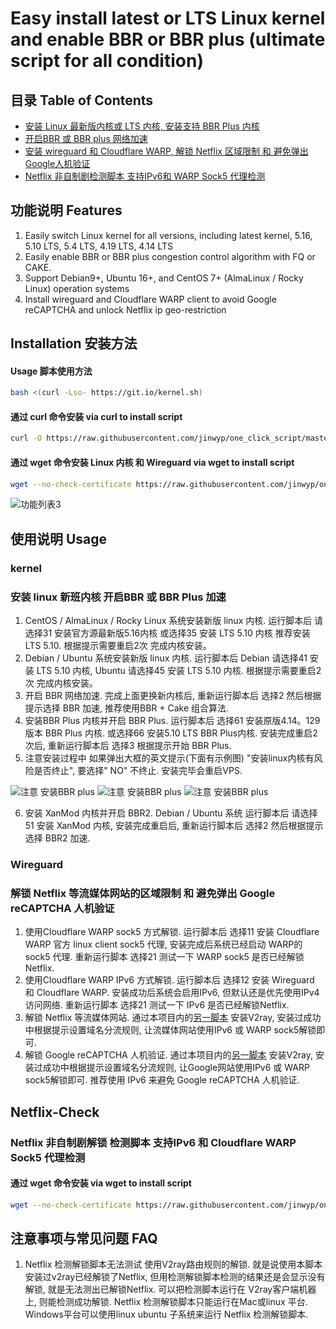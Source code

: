 # Easy install latest or LTS Linux kernel and enable BBR or BBR plus (ultimate script for all condition)


## 目录 Table of Contents

* [安装 Linux 最新版内核或 LTS 内核, 安装支持 BBR Plus 内核](#kernel)
* [开启BBR 或 BBR plus 网络加速](#kernel)
* [安装 wireguard 和 Cloudflare WARP, 解锁 Netflix 区域限制 和 避免弹出Google人机验证](#Wireguard)
* [Netflix 非自制剧检测脚本 支持IPv6和 WARP Sock5 代理检测](#netflix-check)

## 功能说明 Features 
1. Easily switch Linux kernel for all versions, including latest kernel, 5.16, 5.10 LTS, 5.4 LTS, 4.19 LTS, 4.14 LTS  
2. Easily enable BBR or BBR plus congestion control algorithm with FQ or CAKE. 
3. Support Debian9+, Ubuntu 16+, and CentOS 7+ (AlmaLinux / Rocky Linux) operation systems
4. Install wireguard and Cloudflare WARP client to avoid Google reCAPTCHA and unlock Netflix ip geo-restriction
 

## Installation 安装方法  

#### Usage 脚本使用方法
```bash
bash <(curl -Lso- https://git.io/kernel.sh)
```
#### 通过 curl 命令安装  via curl to install script

```bash
curl -O https://raw.githubusercontent.com/jinwyp/one_click_script/master/install_kernel.sh && chmod +x ./install_kernel.sh && ./install_kernel.sh
```


#### 通过 wget 命令安装 Linux 内核 和 Wireguard  via wget to install script

```bash
wget --no-check-certificate https://raw.githubusercontent.com/jinwyp/one_click_script/master/install_kernel.sh && chmod +x ./install_kernel.sh && ./install_kernel.sh
```



![功能列表3](https://github.com/jinwyp/one_click_script/blob/master/docs/readme3.png?raw=true)




## 使用说明 Usage 

### kernel
### 安装 linux 新班内核 开启BBR 或 BBR Plus 加速


1. CentOS / AlmaLinux / Rocky Linux 系统安装新版 linux 内核. 运行脚本后 请选择31 安装官方源最新版5.16内核 或选择35 安装 LTS 5.10 内核 推荐安装 LTS 5.10. 根据提示需要重启2次 完成内核安装。
2. Debian / Ubuntu 系统安装新版 linux 内核. 运行脚本后 Debian 请选择41 安装 LTS 5.10 内核, Ubuntu 请选择45 安装 LTS 5.10 内核. 根据提示需要重启2次 完成内核安装。
3. 开启 BBR 网络加速. 完成上面更换新内核后, 重新运行脚本后 选择2 然后根据提示选择 BBR 加速, 推荐使用BBR + Cake 组合算法.
4. 安装BBR Plus 内核并开启 BBR Plus. 运行脚本后 选择61 安装原版4.14。129版本 BBR Plus 内核. 或选择66 安装5.10 LTS BBR Plus内核. 安装完成重启2次后, 重新运行脚本后 选择3 根据提示开始 BBR Plus. 
5. 注意安装过程中 如果弹出大框的英文提示(下面有示例图) "安装linux内核有风险是否终止", 要选择" NO" 不终止. 安装完毕会重启VPS.

![注意 安装BBR plus](https://github.com/jinwyp/one_click_script/blob/master/docs/debian.jpg?raw=true)
![注意 安装BBR plus](https://github.com/jinwyp/one_click_script/blob/master/docs/kernel.png?raw=true)
![注意 安装BBR plus](https://github.com/jinwyp/one_click_script/blob/master/docs/ubuntu.png?raw=true)

6. 安装 XanMod 内核并开启 BBR2. Debian / Ubuntu 系统 运行脚本后 请选择51 安装 XanMod 内核, 安装完成重启后, 重新运行脚本后 选择2 然后根据提示选择 BBR2 加速.


### Wireguard
### 解锁 Netflix 等流媒体网站的区域限制 和 避免弹出 Google reCAPTCHA 人机验证

1. 使用Cloudflare WARP sock5 方式解锁. 运行脚本后 选择11 安装 Cloudflare WARP 官方 linux client sock5 代理, 安装完成后系统已经启动 WARP的sock5 代理. 重新运行脚本 选择21 测试一下 WARP sock5 是否已经解锁Netflix.
2. 使用Cloudflare WARP IPv6 方式解锁. 运行脚本后 选择12 安装 Wireguard 和 Cloudflare WARP. 安装成功后系统会启用IPv6, 但默认还是优先使用IPv4 访问网络. 重新运行脚本 选择21 测试一下 IPv6 是否已经解锁Netflix.
3. 解锁 Netflix 等流媒体网站. 通过本项目内的[另一脚本](/README_CN.md) 安装V2ray, 安装过成功中根据提示设置域名分流规则, 让流媒体网站使用IPv6 或 WARP sock5解锁即可. 
4. 解锁 Google reCAPTCHA 人机验证. 通过本项目内的[另一脚本](/README_CN.md) 安装V2ray, 安装过成功中根据提示设置域名分流规则, 让Google网站使用IPv6 或 WARP sock5解锁即可. 推荐使用 IPv6 来避免 Google reCAPTCHA 人机验证.




## Netflix-Check
### Netflix 非自制剧解锁 检测脚本 支持IPv6 和 Cloudflare WARP Sock5 代理检测

#### 通过 wget 命令安装 via wget to install script

```bash
wget --no-check-certificate https://raw.githubusercontent.com/jinwyp/one_click_script/master/netflix_check.sh && chmod +x ./netflix_check.sh && ./netflix_check.sh
```



## 注意事项与常见问题 FAQ 

1. Netflix 检测解锁脚本无法测试 使用V2ray路由规则的解锁. 就是说使用本脚本安装过v2ray已经解锁了Netflix, 但用检测解锁脚本检测的结果还是会显示没有解锁, 就是无法测出已解锁Netflix. 可以把检测脚本运行在 V2ray客户端机器上, 则能检测成功解锁. Netflix 检测解锁脚本只能运行在Mac或linux 平台. Windows平台可以使用linux ubuntu 子系统来运行 Netflix 检测解锁脚本.

